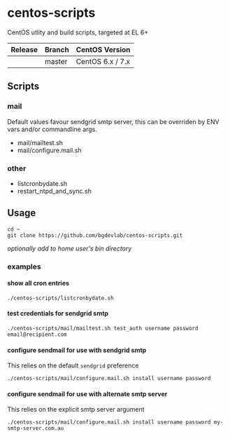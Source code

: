 # centos-scripts
CentOS utlity and build scripts, targeted at EL 6+

| Release     | Branch    | CentOS Version   |
| ----------- | --------- | ---------------- |
|             | master    | CentOS 6.x / 7.x |

## Scripts

### mail
Default values favour sendgrid smtp server, this can be overriden by ENV vars and/or commandline args.

 - mail/mailtest.sh
 - mail/configure.mail.sh
 
### other
     
 - listcronbydate.sh
 - restart_ntpd_and_sync.sh

## Usage

    cd ~
    git clone https://github.com/bgdevlab/centos-scripts.git
    
_optionally add to home user's bin directory_    

### examples
#### show all cron entries
     
    ./centos-scripts/listcronbydate.sh
    
#### test credentials for sendgrid smtp     

    ./centos-scripts/mail/mailtest.sh test_auth username password email@recipient.com

#### configure sendmail for use with sendgrid smtp 
This relies on the default `sendgrid` preference

    ./centos-scripts/mail/configure.mail.sh install username password    

#### configure sendmail for use with alternate smtp server
This relies on the explicit smtp server argument

    ./centos-scripts/mail/configure.mail.sh install username password my-smtp-server.com.au        